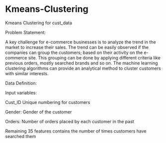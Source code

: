 # Kmeans-Clustering
Kmeans Clustering for cust_data

Problem Statement:


A key challenge for e-commerce businesses is to analyze the trend in the market to increase their sales. The trend can be easily observed if the companies can group the customers; based on their activity on the e-commerce site. This grouping can be done by applying different criteria like previous orders, mostly searched brands and so on. The machine learning clustering algorithms can provide an analytical method to cluster customers with similar interests.

Data Definition:

Input variables:

 Cust_ID Unique numbering for customers

 Gender: Gender of the customer
 
 Orders: Number of orders placed by each customer in the past
 
Remaining 35 features contains the number of times customers have searched them
